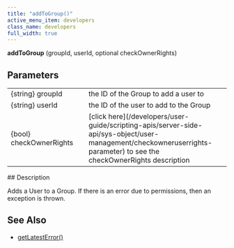 ```yaml
---
title: "addToGroup()"
active_menu_item: developers
class_name: developers
full_width: true
---
```



**addToGroup** (groupId, userId, optional checkOwnerRights)

## Parameters

<table>
<tr>
<td width="183">
{string} groupId

</td>
<td width="15">
</td>
<td width="682">
the ID of the Group to add a user to

</td>
</tr>
<tr>
<td width="183">
{string} userId

</td>
<td width="15">
</td>
<td width="682">
the ID of the user to add to the Group

</td>
</tr>
<tr>
<td width="183">
{bool} checkOwnerRights

</td>
<td width="15">
</td>
<td width="682">
[click here](/developers/user-guide/scripting-apis/server-side-api/sys-object/user-management/checkowneruserrights-parameter) to see the checkOwnerRights description

</td>
</tr>
</table>
## Description

Adds a User to a Group. If there is an error due to permissions, then an exception is thrown.

     
   

## See Also

 - [getLatestError()](/developers/user-guide/scripting-apis/server-side-api/ssj-object/miscellaneous/getlatesterror)


